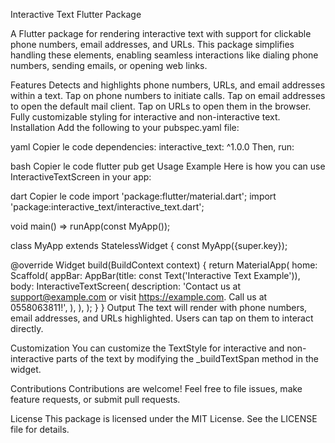 Interactive Text Flutter Package

A Flutter package for rendering interactive text with support for clickable phone numbers, email addresses, and URLs. This package simplifies handling these elements, enabling seamless interactions like dialing phone numbers, sending emails, or opening web links.

Features
Detects and highlights phone numbers, URLs, and email addresses within a text.
Tap on phone numbers to initiate calls.
Tap on email addresses to open the default mail client.
Tap on URLs to open them in the browser.
Fully customizable styling for interactive and non-interactive text.
Installation
Add the following to your pubspec.yaml file:

yaml
Copier le code
dependencies:
  interactive_text: ^1.0.0
Then, run:

bash
Copier le code
flutter pub get
Usage
Example
Here is how you can use InteractiveTextScreen in your app:

dart
Copier le code
import 'package:flutter/material.dart';
import 'package:interactive_text/interactive_text.dart';

void main() => runApp(const MyApp());

class MyApp extends StatelessWidget {
  const MyApp({super.key});

  @override
  Widget build(BuildContext context) {
    return MaterialApp(
      home: Scaffold(
        appBar: AppBar(title: const Text('Interactive Text Example')),
        body: InteractiveTextScreen(
          description: 'Contact us at support@example.com or visit https://example.com. Call us at 0558063811!',
        ),
      ),
    );
  }
}
Output
The text will render with phone numbers, email addresses, and URLs highlighted. Users can tap on them to interact directly.

Customization
You can customize the TextStyle for interactive and non-interactive parts of the text by modifying the _buildTextSpan method in the widget.

Contributions
Contributions are welcome! Feel free to file issues, make feature requests, or submit pull requests.

License
This package is licensed under the MIT License. See the LICENSE file for details.

